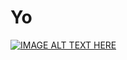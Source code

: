 # Yo

[![IMAGE ALT TEXT HERE](https://img.youtube.com/vi/G1IbRujko-A/0.jpg)](https://www.youtube.com/watch?v=G1IbRujko-A)

